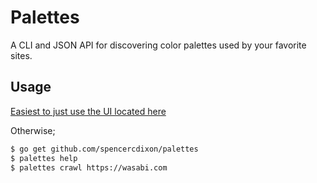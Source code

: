 # Palettes

A CLI and JSON API for discovering color palettes used by your favorite sites.

## Usage

[Easiest to just use the UI located here](http://palettes.netlify.com)

Otherwise;

```sh
$ go get github.com/spencercdixon/palettes
$ palettes help
$ palettes crawl https://wasabi.com
```

